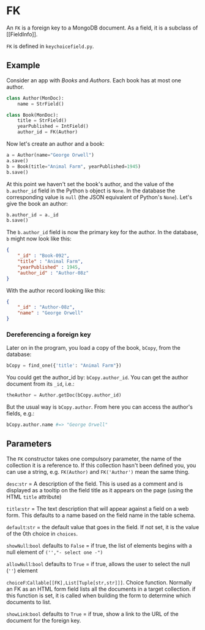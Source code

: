 # FK

An `FK` is a foreign key to a MongoDB document. As a field, it is a subclass of [[FieldInfo]].

`FK` is defined in `keychoicefield.py`.

## Example

Consider an app with *Books* and *Authors*. Each book has at most one author. 

```py
class Author(MonDoc):
    name = StrField()

class Book(MonDoc):
    title = StrField()
    yearPublished = IntField()
    author_id = FK(Author)
```    

Now let's create an author and a book:
```py
a = Author(name="George Orwell")
a.save()
b = Book(title="Animal Farm", yearPublished=1945)
b.save()
```

At this point we haven't set the book's author, and the value of the `b.author_id` field in the Python `b` object is `None`. In the database the corresponding value is `null` (the JSON equivalent of Python's `None`). Let's give the book an author:
```py
b.author_id = a._id
b.save()
```
The `b.author_id` field is now the primary key for the author. In the database, `b` might now look like this:
```json
{
    "_id" : "Book-092",
    "title" : "Animal Farm",
    "yearPublished" : 1945,
    "author_id" : "Author-08z"
}
```
With the author record looking like this:
```json
{
    "_id" : "Author-08z",
    "name" : "George Orwell"
}
```

### Dereferencing a foreign key

Later on in the program, you load a copy of the book, `bCopy`, from the database:
```py
bCopy = find_one({'title': "Animal Farm"})
```
You could get the author_id by: `bCopy.author_id`. You can get the author document from its `_id`, i.e.:
```py
theAuthor = Author.getDoc(bCopy.author_id)
```
But the usual way is `bCopy.author`. From here you can access the author's fields, e.g.:
```py
bCopy.author.name #=> "George Orwell"
```

## Parameters

The `FK` constructor takes one compulsory parameter, the name of the collection it is a reference to. If this collection hasn't been defined you, you can use a string, e.g. `FK(Author)` and `FK('Author')` mean the same thing.

`desc`:`str` = A description of the field. This is used as a comment and is displayed as a tooltip on the field title as it appears on the page (using the HTML `title` attribute)

`title`:`str` = The text description that will appear against a field on a web form. This defaults to a name based on the field name in the table schema.

`default`:`str` = the default value that goes in the field. If not set, it is the value of the 0th choice in `choices`.

`showNull`:`bool` defaults to `False` = if true, the list of elements begins with a null element of `('',"- select one -")`

`allowNull`:`bool` defaults to `True` = if true, allows the user to select the null (`''`) element

`choiceF`:`Callable[[FK],List[Tuple[str,str]]]`. Choice function. Normally an FK as an HTML form field lists all the documents in a target collection. if this function is set, it is called when building the form to determine which documents to list.

`showLink`:`bool` defaults to `True` = if true, show a link to the URL of the document for the foreign key.

